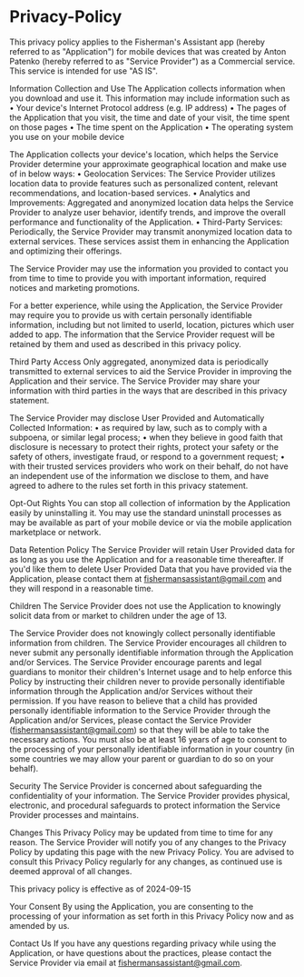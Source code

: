# Privacy-Policy

This privacy policy applies to the Fisherman's Assistant app (hereby referred to as "Application") for mobile devices that was created by Anton Patenko (hereby referred to as "Service Provider") as a Commercial service. This service is intended for use "AS IS".

Information Collection and Use
The Application collects information when you download and use it. This information may include information such as
	•	Your device's Internet Protocol address (e.g. IP address)
	•	The pages of the Application that you visit, the time and date of your visit, the time spent on those pages
	•	The time spent on the Application
	•	The operating system you use on your mobile device


The Application collects your device's location, which helps the Service Provider determine your approximate geographical location and make use of in below ways:
	•	Geolocation Services: The Service Provider utilizes location data to provide features such as personalized content, relevant recommendations, and location-based services.
	•	Analytics and Improvements: Aggregated and anonymized location data helps the Service Provider to analyze user behavior, identify trends, and improve the overall performance and functionality of the Application.
	•	Third-Party Services: Periodically, the Service Provider may transmit anonymized location data to external services. These services assist them in enhancing the Application and optimizing their offerings.

The Service Provider may use the information you provided to contact you from time to time to provide you with important information, required notices and marketing promotions.

For a better experience, while using the Application, the Service Provider may require you to provide us with certain personally identifiable information, including but not limited to userId, location, pictures which user added to app. The information that the Service Provider request will be retained by them and used as described in this privacy policy.

Third Party Access
Only aggregated, anonymized data is periodically transmitted to external services to aid the Service Provider in improving the Application and their service. The Service Provider may share your information with third parties in the ways that are described in this privacy statement.

The Service Provider may disclose User Provided and Automatically Collected Information:
	•	as required by law, such as to comply with a subpoena, or similar legal process;
	•	when they believe in good faith that disclosure is necessary to protect their rights, protect your safety or the safety of others, investigate fraud, or respond to a government request;
	•	with their trusted services providers who work on their behalf, do not have an independent use of the information we disclose to them, and have agreed to adhere to the rules set forth in this privacy statement.


Opt-Out Rights
You can stop all collection of information by the Application easily by uninstalling it. You may use the standard uninstall processes as may be available as part of your mobile device or via the mobile application marketplace or network.

Data Retention Policy
The Service Provider will retain User Provided data for as long as you use the Application and for a reasonable time thereafter. If you'd like them to delete User Provided Data that you have provided via the Application, please contact them at fishermansassistant@gmail.com and they will respond in a reasonable time.

Children
The Service Provider does not use the Application to knowingly solicit data from or market to children under the age of 13.

The Service Provider does not knowingly collect personally identifiable information from children. The Service Provider encourages all children to never submit any personally identifiable information through the Application and/or Services. The Service Provider encourage parents and legal guardians to monitor their children's Internet usage and to help enforce this Policy by instructing their children never to provide personally identifiable information through the Application and/or Services without their permission. If you have reason to believe that a child has provided personally identifiable information to the Service Provider through the Application and/or Services, please contact the Service Provider (fishermansassistant@gmail.com) so that they will be able to take the necessary actions. You must also be at least 16 years of age to consent to the processing of your personally identifiable information in your country (in some countries we may allow your parent or guardian to do so on your behalf).

Security
The Service Provider is concerned about safeguarding the confidentiality of your information. The Service Provider provides physical, electronic, and procedural safeguards to protect information the Service Provider processes and maintains.

Changes
This Privacy Policy may be updated from time to time for any reason. The Service Provider will notify you of any changes to the Privacy Policy by updating this page with the new Privacy Policy. You are advised to consult this Privacy Policy regularly for any changes, as continued use is deemed approval of all changes.

This privacy policy is effective as of 2024-09-15

Your Consent
By using the Application, you are consenting to the processing of your information as set forth in this Privacy Policy now and as amended by us.

Contact Us
If you have any questions regarding privacy while using the Application, or have questions about the practices, please contact the Service Provider via email at fishermansassistant@gmail.com.
